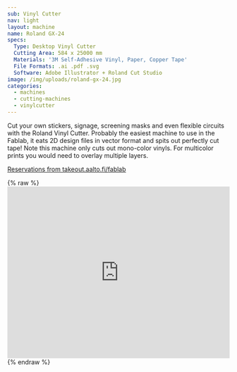 ```yaml
---
sub: Vinyl Cutter
nav: light
layout: machine
name: Roland GX-24
specs:
  Type: Desktop Vinyl Cutter
  Cutting Area: 584 x 25000 mm
  Materials: '3M Self-Adhesive Vinyl, Paper, Copper Tape'
  File Formats: .ai .pdf .svg
  Software: Adobe Illustrator + Roland Cut Studio
image: /img/uploads/roland-gx-24.jpg
categories:
  - machines
  - cutting-machines
  - vinylcutter
---
```


Cut your own stickers, signage, screening masks and even flexible circuits with the Roland Vinyl Cutter. Probably the easiest machine to use in the Fablab, it eats 2D design files in vector format and spits out perfectly cut tape! Note this machine only cuts out mono-color vinyls. For multicolor prints you would need to overlay multiple layers.

[Reservations from takeout.aalto.fi/fablab](https://takeout.aalto.fi/606027)

{% raw %} <iframe src="https://takeout.aalto.fi/embed/606027" width="100%" height="390" frameborder="0"></iframe> {% endraw %}

